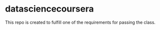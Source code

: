 # datasciencecoursera
This repo is created to fulfill one of the requirements for passing the class.
